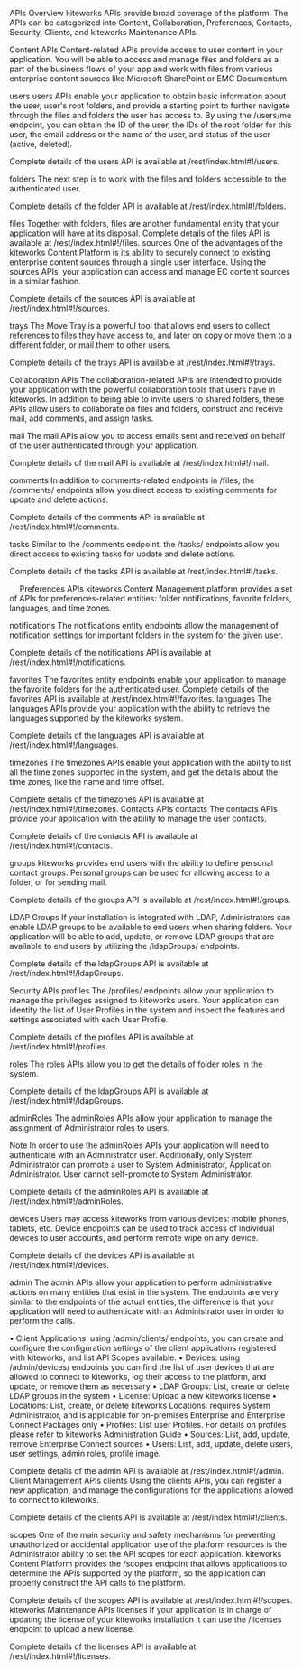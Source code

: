 APIs Overview
kiteworks APIs provide broad coverage of the platform. The APIs can be categorized into Content, Collaboration, Preferences, Contacts, Security, Clients, and kiteworks Maintenance APIs.

Content APIs
Content-related APIs provide access to user content in your application. You will be able to access and manage files and folders as a part of the business flows of your app and work with files from various enterprise content sources like Microsoft SharePoint or EMC Documentum.


users
users APIs enable your application to obtain basic information about the user, user's root folders, and provide a starting point to further navigate through the files and folders the user has access to. By using
the /users/me endpoint, you can obtain the ID of the user, the IDs of the root folder for this user, the email
address or the name of the user, and status of the user (active, deleted).

Complete details of the users API is available at <your installation URL>/rest/index.html#!/users.


folders
The next step is to work with the files and folders accessible to the authenticated user.

Complete details of the folder API is available at <your installation URL>/rest/index.html#!/folders.


files
Together with folders, files are another fundamental entity that your application will have at its disposal. Complete details of the files API is available at <your installation URL>/rest/index.html#!/files.
sources
One of the advantages of the kiteworks Content Platform is its ability to securely connect to existing enterprise content sources through a single user interface. Using the sources APIs, your application can access and manage EC content sources in a similar fashion.

Complete details of the sources API is available at <your installation URL>/rest/index.html#!/sources.


trays
The Move Tray is a powerful tool that allows end users to collect references to files they have access to, and later on copy or move them to a different folder, or mail them to other users.

Complete details of the trays API is available at <your installation URL>/rest/index.html#!/trays.


Collaboration APIs
The collaboration-related APIs are intended to provide your application with the powerful collaboration tools that users have in kiteworks. In addition to being able to invite users to shared folders, these APIs allow users to collaborate on files and folders, construct and receive mail, add comments, and assign tasks.

mail
The mail APIs allow you to access emails sent and received on behalf of the user authenticated through your application.

Complete details of the mail API is available at <your installation URL>/rest/index.html#!/mail.


comments
In addition to comments-related endpoints in /files, the /comments/ endpoints allow you direct access to existing comments for update and delete actions.

Complete details of the comments API is available at <your installation URL>/rest/index.html#!/comments.


tasks
Similar to the /comments endpoint, the /tasks/ endpoints allow you direct access to existing tasks for update and delete actions.

Complete details of the tasks API is available at <your installation URL>/rest/index.html#!/tasks.

 
Preferences APIs
kiteworks Content Management platform provides a set of APIs for preferences-related entities: folder notifications, favorite folders, languages, and time zones.


notifications
The notifications entity endpoints allow the management of notification settings for important folders in the system for the given user.

Complete details of the notifications API is available at <your installation URL>/rest/index.html#!/notifications.

favorites
The favorites entity endpoints enable your application to manage the favorite folders for the authenticated user. Complete details of the favorites API is available at <your installation URL>/rest/index.html#!/favorites.
languages
The languages APIs provide your application with the ability to retrieve the languages supported by the kiteworks system.

Complete details of the languages API is available at <your installation URL>/rest/index.html#!/languages.


timezones
The timezones APIs enable your application with the ability to list all the time zones supported in the system, and get the details about the time zones, like the name and time offset.

Complete details of the timezones API is available at <your installation URL>/rest/index.html#!/timezones.
Contacts APIs
contacts
The contacts APIs provide your application with the ability to manage the user contacts.

Complete details of the contacts API is available at <your installation URL>/rest/index.html#!/contacts.

groups
kiteworks provides end users with the ability to define personal contact groups. Personal groups can be used for allowing access to a folder, or for sending mail.

Complete details of the groups API is available at <your installation URL>/rest/index.html#!/groups.

LDAP Groups
If your installation is integrated with LDAP, Administrators can enable LDAP groups to be available to end users when sharing folders. Your application will be able to add, update, or remove LDAP groups that are available to end users by utilizing the /ldapGroups/ endpoints.

Complete details of the ldapGroups API is available at <your installation URL>/rest/index.html#!/ldapGroups.

Security APIs
profiles
The /profiles/ endpoints allow your application to manage the privileges assigned to kiteworks users. Your application can identify the list of User Profiles in the system and inspect the features and settings associated with each User Profile.


Complete details of the profiles API is available at <your installation URL>/rest/index.html#!/profiles.


roles
The roles APIs allow you to get the details of folder roles in the system.

Complete details of the ldapGroups API is available at <your installation URL>/rest/index.html#!/ldapGroups.


adminRoles
The adminRoles APIs allow your application to manage the assignment of Administrator roles to users.

Note	In order to use the adminRoles APIs your application will need to authenticate with an Administrator user. Additionally, only System Administrator can promote a user to System Administrator, Application Administrator. User cannot self-promote to System Administrator.

Complete details of the adminRoles API is available at <your installation URL>/rest/index.html#!/adminRoles.


devices
Users may access kiteworks from various devices: mobile phones, tablets, etc. Device endpoints can be used to track access of individual devices to user accounts, and perform remote wipe on any device.

Complete details of the devices API is available at <your installation URL>/rest/index.html#!/devices.


admin
The admin APIs allow your application to perform administrative actions on many entities that exist in the system.
The endpoints are very similar to the endpoints of the actual entities, the difference is that your application will need to authenticate with an Administrator user in order to perform the calls.

•	Client Applications: using /admin/clients/ endpoints, you can create and configure the configuration settings of the client applications registered with kiteworks, and list API Scopes available.
•	Devices: using /admin/devices/ endpoints you can find the list of user devices that are allowed to connect to kiteworks, log their access to the platform, and update, or remove them as necessary
•	LDAP Groups: List, create or delete LDAP groups in the system
•	License: Upload a new kiteworks license
•	Locations: List, create, or delete kiteworks Locations: requires System Administrator, and is applicable for on-premises Enterprise and Enterprise Connect Packages only
•	Profiles: List user Profiles. For details on profiles please refer to kiteworks Administration Guide
•	Sources: List, add, update, remove Enterprise Connect sources
•	Users: List, add, update, delete users, user settings, admin roles, profile image.

Complete details of the admin API is available at <your installation URL>/rest/index.html#!/admin.
Client Management APIs
clients
Using the clients APIs, you can register a new application, and manage the configurations for the applications allowed to connect to kiteworks.

Complete details of the clients API is available at <your installation URL>/rest/index.html#!/clients.

scopes
One of the main security and safety mechanisms for preventing unauthorized or accidental application use of the platform resources is the Administrator ability to set the API scopes for each application. kiteworks Content Platform provides the /scopes endpoint that allows applications to determine the APIs supported by the platform, so the application can properly construct the API calls to the platform.

Complete details of the scopes API is available at <your installation URL>/rest/index.html#!/scopes.
kiteworks Maintenance APIs
licenses
If your application is in charge of updating the license of your kiteworks installation it can use the /licenses endpoint to upload a new license.

Complete details of the licenses API is available at <your installation URL>/rest/index.html#!/licenses.

